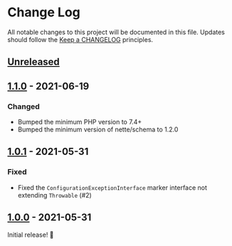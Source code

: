 # Change Log
All notable changes to this project will be documented in this file.
Updates should follow the [Keep a CHANGELOG](https://keepachangelog.com/) principles.

## [Unreleased][unreleased]

## [1.1.0] - 2021-06-19

### Changed

- Bumped the minimum PHP version to 7.4+
- Bumped the minimum version of nette/schema to 1.2.0

## [1.0.1] - 2021-05-31

### Fixed

- Fixed the `ConfigurationExceptionInterface` marker interface not extending `Throwable` (#2)

## [1.0.0] - 2021-05-31

Initial release! 🎉

[unreleased]: https://github.com/thephpleague/config/compare/v1.1.0...main
[1.1.0]: https://github.com/thephpleague/config/compare/v1.0.1...v1.1.0
[1.0.1]: https://github.com/thephpleague/config/compare/v1.0.0...v1.0.1
[1.0.0]: https://github.com/thephpleague/config/releases/tag/v1.0.0
